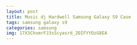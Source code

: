 ```yaml
---
layout: post
title: Music dj Hardwell Samsung Galaxy S9 Case
tags: samsung galaxy s9
categories: samsung
img: 17X3ChomrFJ3sScyasrd_2DIFYYOzG8EA
---
```

